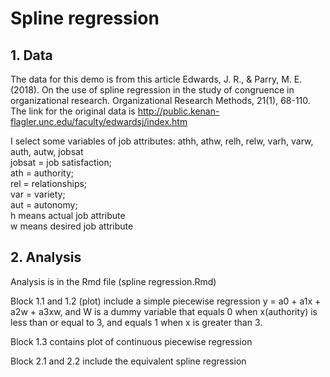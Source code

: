 # Spline regression 

## 1. Data
The data for this demo is from this article Edwards, J. R., & Parry, M. E. (2018). On the use of spline regression in the study of congruence in organizational research. Organizational Research Methods, 21(1), 68-110. <br /> 
The link for the original data is http://public.kenan-flagler.unc.edu/faculty/edwardsj/index.htm <br /> 

I select some variables of job attributes: athh, athw, relh, relw, varh, varw, auth, autw, jobsat <br /> 
jobsat = job satisfaction; <br /> 
ath = authority;  <br /> 
rel = relationships; <br /> 
var = variety; <br /> 
aut = autonomy; <br /> 
h means actual job attribute <br /> 
w means desired job attribute <br /> 

## 2. Analysis 
Analysis is in the Rmd file (spline regression.Rmd) <br /> 

Block 1.1 and 1.2 (plot) include a simple piecewise regression y = a0 + a1x + a2w + a3xw, and W is a dummy variable that equals 0 when x(authority) is less than or equal to 3, and equals 1 when x is greater than 3. <br /> 

Block 1.3 contains plot of continuous piecewise regression <br /> 

Block 2.1 and 2.2 include the equivalent spline regression <br /> 
